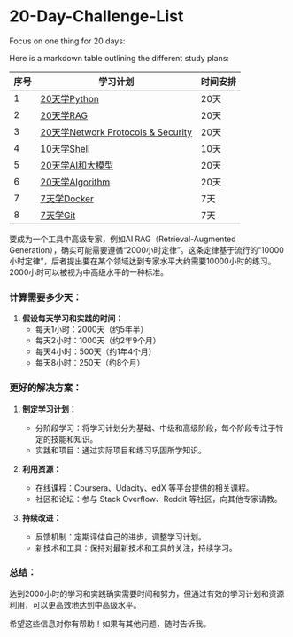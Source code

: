 # 20-Day-Challenge-List
Focus on one thing for 20 days:

Here is a markdown table outlining the different study plans:

| 序号 | 学习计划                       | 时间安排 |
|------|-----------------------------|----------|
| 1    | [20天学Python](https://github.com/uwspstar/20-Day-Challenge-List/tree/main/Python)                | 20天     |
| 2    | [20天学RAG]()                   | 20天     |
| 3    | [20天学Network Protocols & Security]() | 20天     |
| 4    | [10天学Shell]()                 | 10天     |
| 5    | [20天学AI和大模型]()            | 20天     |
| 6    | [20天学Algorithm]()             | 20天     |
| 7    | [7天学Docker]()                 | 7天      |
| 8    | [7天学Git]()                    | 7天      |


要成为一个工具中高级专家，例如AI RAG（Retrieval-Augmented Generation），确实可能需要遵循“2000小时定律”。这条定律基于流行的“10000小时定律”，后者提出要在某个领域达到专家水平大约需要10000小时的练习。2000小时可以被视为中高级水平的一种标准。

### 计算需要多少天：

1. **假设每天学习和实践的时间：**
   - 每天1小时：2000天（约5年半）
   - 每天2小时：1000天（约2年9个月）
   - 每天4小时：500天（约1年4个月）
   - 每天8小时：250天（约8个月）

### 更好的解决方案：

1. **制定学习计划：**
   - 分阶段学习：将学习计划分为基础、中级和高级阶段，每个阶段专注于特定的技能和知识。
   - 实践和项目：通过实际项目和练习巩固所学知识。

2. **利用资源：**
   - 在线课程：Coursera、Udacity、edX 等平台提供的相关课程。
   - 社区和论坛：参与 Stack Overflow、Reddit 等社区，向其他专家请教。

3. **持续改进：**
   - 反馈机制：定期评估自己的进步，调整学习计划。
   - 新技术和工具：保持对最新技术和工具的关注，持续学习。

### 总结：

达到2000小时的学习和实践确实需要时间和努力，但通过有效的学习计划和资源利用，可以更高效地达到中高级水平。

希望这些信息对你有帮助！如果有其他问题，随时告诉我。
